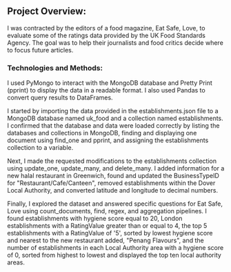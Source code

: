 ## Project Overview: 

I was contracted by the editors of a food magazine, Eat Safe, Love, to evaluate some of the ratings data provided by the UK Food Standards Agency. The goal was to help their journalists and food critics decide where to focus future articles.

### Technologies and Methods: 

I used PyMongo to interact with the MongoDB database and Pretty Print (pprint) to display the data in a readable format. I also used Pandas to convert query results to DataFrames.

I started by importing the data provided in the establishments.json file to a MongoDB database named uk_food and a collection named establishments. I confirmed that the database and data were loaded correctly by listing the databases and collections in MongoDB, finding and displaying one document using find_one and pprint, and assigning the establishments collection to a variable.

Next, I made the requested modifications to the establishments collection using update_one, update_many, and delete_many. I added information for a new halal restaurant in Greenwich, found and updated the BusinessTypeID for "Restaurant/Cafe/Canteen", removed establishments within the Dover Local Authority, and converted latitude and longitude to decimal numbers.

Finally, I explored the dataset and answered specific questions for Eat Safe, Love using count_documents, find, regex, and aggregation pipelines. I found establishments with hygiene score equal to 20, London establishments with a RatingValue greater than or equal to 4, the top 5 establishments with a RatingValue of '5', sorted by lowest hygiene score and nearest to the new restaurant added, "Penang Flavours", and the number of establishments in each Local Authority area with a hygiene score of 0, sorted from highest to lowest and displayed the top ten local authority areas.






